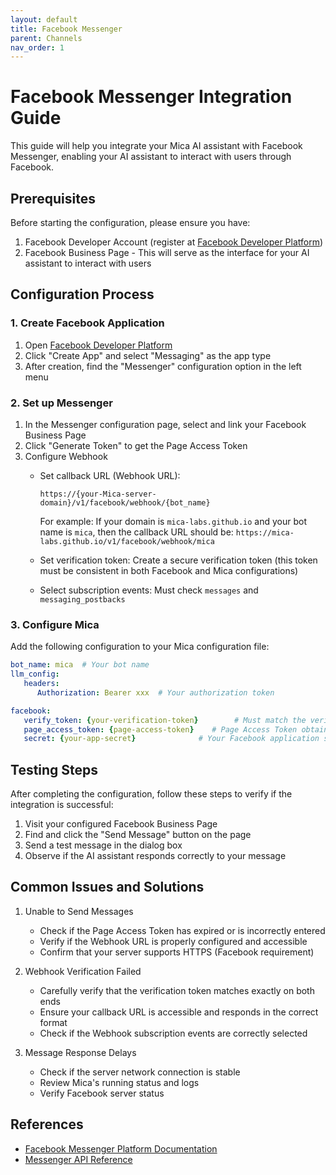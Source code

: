 ```yaml
---
layout: default
title: Facebook Messenger
parent: Channels
nav_order: 1
---
```


# Facebook Messenger Integration Guide

This guide will help you integrate your Mica AI assistant with Facebook Messenger, enabling your AI assistant to interact with users through Facebook.

## Prerequisites

Before starting the configuration, please ensure you have:

1. Facebook Developer Account (register at [Facebook Developer Platform](https://developers.facebook.com/))
2. Facebook Business Page - This will serve as the interface for your AI assistant to interact with users

## Configuration Process

### 1. Create Facebook Application

1. Open [Facebook Developer Platform](https://developers.facebook.com/)
2. Click "Create App" and select "Messaging" as the app type
3. After creation, find the "Messenger" configuration option in the left menu

### 2. Set up Messenger

1. In the Messenger configuration page, select and link your Facebook Business Page
2. Click "Generate Token" to get the Page Access Token
3. Configure Webhook
   - Set callback URL (Webhook URL):
     ```
     https://{your-Mica-server-domain}/v1/facebook/webhook/{bot_name}
     ```
     For example: If your domain is `mica-labs.github.io` and your bot name is `mica`,
     then the callback URL should be: `https://mica-labs.github.io/v1/facebook/webhook/mica`
   
   - Set verification token: Create a secure verification token (this token must be consistent in both Facebook and Mica configurations)
   - Select subscription events: Must check `messages` and `messaging_postbacks`

### 3. Configure Mica

Add the following configuration to your Mica configuration file:

```yaml
bot_name: mica  # Your bot name
llm_config:
   headers:
      Authorization: Bearer xxx  # Your authorization token

facebook:
   verify_token: {your-verification-token}        # Must match the verification token in Webhook settings
   page_access_token: {page-access-token}    # Page Access Token obtained from Facebook Developer Platform
   secret: {your-app-secret}              # Your Facebook application secret
```

## Testing Steps
After completing the configuration, follow these steps to verify if the integration is successful:

1. Visit your configured Facebook Business Page
2. Find and click the "Send Message" button on the page
3. Send a test message in the dialog box
4. Observe if the AI assistant responds correctly to your message

## Common Issues and Solutions
1. Unable to Send Messages
   
   - Check if the Page Access Token has expired or is incorrectly entered
   - Verify if the Webhook URL is properly configured and accessible
   - Confirm that your server supports HTTPS (Facebook requirement)
2. Webhook Verification Failed
   
   - Carefully verify that the verification token matches exactly on both ends
   - Ensure your callback URL is accessible and responds in the correct format
   - Check if the Webhook subscription events are correctly selected
3. Message Response Delays
   
   - Check if the server network connection is stable
   - Review Mica's running status and logs
   - Verify Facebook server status

## References
- [Facebook Messenger Platform Documentation](https://developers.facebook.com/docs/messenger-platform/)
- [Messenger API Reference](https://developers.facebook.com/docs/messenger-platform/reference/)